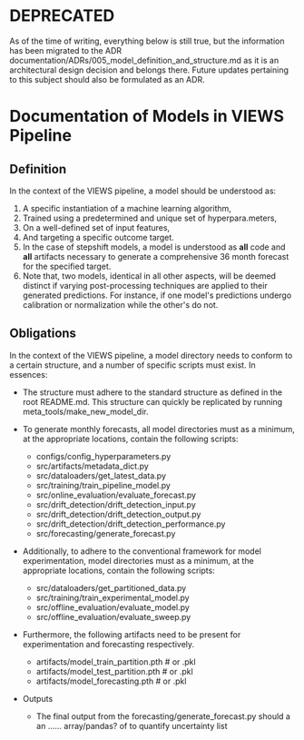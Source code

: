 # DEPRECATED
As of the time of writing, everything below is still true, but the information has been migrated to the ADR documentation/ADRs/005_model_definition_and_structure.md as it is an architectural design decision and belongs there. Future updates pertaining to this subject should also be formulated as an ADR.

# Documentation of Models in VIEWS Pipeline

## Definition
In the context of the VIEWS pipeline, a model should be understood as:

1) A specific instantiation of a machine learning algorithm, 
2) Trained using a predetermined and unique set of hyperpara.meters,
3) On a well-defined set of input features,
4) And targeting a specific outcome target.
5) In the case of stepshift models, a model is understood as **all** code and **all** artifacts necessary to generate a comprehensive 36 month forecast for the specified target.
6) Note that, two models, identical in all other aspects, will be deemed distinct if varying post-processing techniques are applied to their generated predictions. For instance, if one model's predictions undergo calibration or normalization while the other's do not.

## Obligations
In the context of the VIEWS pipeline, a model directory needs to conform to a certain structure, and a number of specific scripts must exist. In essences:

- The structure must adhere to the standard structure as defined in the root README.md. This structure can quickly be replicated by running meta_tools/make_new_model_dir.

- To generate monthly forecasts, all model directories must as a minimum, at the appropriate locations, contain the following scripts:
    - configs/config_hyperparameters.py
    - src/artifacts/metadata_dict.py
    - src/dataloaders/get_latest_data.py
    - src/training/train_pipeline_model.py
    - src/online_evaluation/evaluate_forecast.py
    - src/drift_detection/drift_detection_input.py
    - src/drift_detection/drift_detection_output.py 
    - src/drift_detection/drift_detection_performance.py 
    - src/forecasting/generate_forecast.py 

- Additionally, to adhere to the conventional framework for model experimentation, model directories must as a minimum, at the appropriate locations, contain the following scripts:
    - src/dataloaders/get_partitioned_data.py
    - src/training/train_experimental_model.py
    - src/offline_evaluation/evaluate_model.py
    - src/offline_evaluation/evaluate_sweep.py

- Furthermore, the following artifacts need to be present for experimentation and forecasting respectively.  
    - artifacts/model_train_partition.pth # or .pkl
    - artifacts/model_test_partition.pth # or .pkl
    - artifacts/model_forecasting.pth # or .pkl

- Outputs
    - The final output from the forecasting/generate_forecast.py should a an ...... array/pandas? of to quantify uncertainty list
